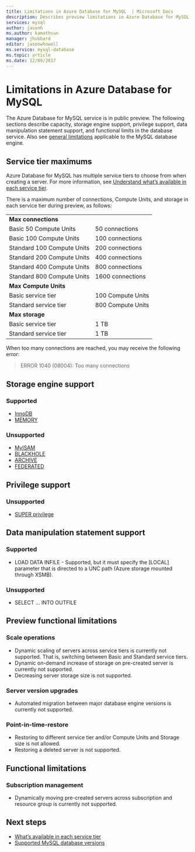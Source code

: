 ```yaml
---
title: Limitations in Azure Database for MySQL  | Microsoft Docs
description: Describes preview limitations in Azure Database for MySQL.
services: mysql
author: jasonh
ms.author: kamathsun
manager: jhubbard
editor: jasonwhowell
ms.service: mysql-database
ms.topic: article
ms.date: 12/09/2017
---
```

# Limitations in Azure Database for MySQL
The Azure Database for MySQL service is in public preview. The following sections describe capacity, storage engine support, privilege support, data manipulation statement support, and functional limits in the database service. Also see [general limitations](https://dev.mysql.com/doc/mysql-reslimits-excerpt/5.6/en/limits.html) applicable to the MySQL database engine.

## Service tier maximums
Azure Database for MySQL has multiple service tiers to choose from when creating a server. For more information, see [Understand what’s available in each service tier](concepts-service-tiers.md).  

There is a maximum number of connections, Compute Units, and storage in each service tier during preview, as follows: 

|                            |                   |
| :------------------------- | :---------------- |
| **Max connections**        |                   |
| Basic 50 Compute Units     | 50 connections    |
| Basic 100 Compute Units    | 100 connections   |
| Standard 100 Compute Units | 200 connections   |
| Standard 200 Compute Units | 400 connections   |
| Standard 400 Compute Units | 800 connections   |
| Standard 800 Compute Units | 1600 connections  |
| **Max Compute Units**      |                   |
| Basic service tier         | 100 Compute Units |
| Standard service tier      | 800 Compute Units |
| **Max storage**            |                   |
| Basic service tier         | 1 TB              |
| Standard service tier      | 1 TB              |

When too many connections are reached, you may receive the following error:
> ERROR 1040 (08004): Too many connections

## Storage engine support

### Supported
- [InnoDB](https://dev.mysql.com/doc/refman/5.7/en/innodb-introduction.html)
- [MEMORY](https://dev.mysql.com/doc/refman/5.7/en/memory-storage-engine.html)

### Unsupported
- [MyISAM](https://dev.mysql.com/doc/refman/5.7/en/myisam-storage-engine.html)
- [BLACKHOLE](https://dev.mysql.com/doc/refman/5.7/en/blackhole-storage-engine.html)
- [ARCHIVE](https://dev.mysql.com/doc/refman/5.7/en/archive-storage-engine.html)
- [FEDERATED](https://dev.mysql.com/doc/refman/5.7/en/federated-storage-engine.html)

## Privilege support

### Unsupported
- [SUPER privilege](https://dev.mysql.com/doc/refman/5.7/en/privileges-provided.html#priv_super)

## Data manipulation statement support

### Supported
- LOAD DATA INFILE - Supported, but it must specify the [LOCAL] parameter that is directed to a UNC path (Azure storage mounted through XSMB).

### Unsupported
- SELECT ... INTO OUTFILE

## Preview functional limitations

### Scale operations
- Dynamic scaling of servers across service tiers is currently not supported. That is, switching between Basic and Standard service tiers.
- Dynamic on-demand increase of storage on pre-created server is currently not supported.
- Decreasing server storage size is not supported.

### Server version upgrades
- Automated migration between major database engine versions is currently not supported.

### Point-in-time-restore
- Restoring to different service tier and/or Compute Units and Storage size is not allowed.
- Restoring a deleted server is not supported.

## Functional limitations

### Subscription management
- Dynamically moving pre-created servers across subscription and resource group is currently not supported.

## Next steps
- [What’s available in each service tier](concepts-service-tiers.md)
- [Supported MySQL database versions](concepts-supported-versions.md)
